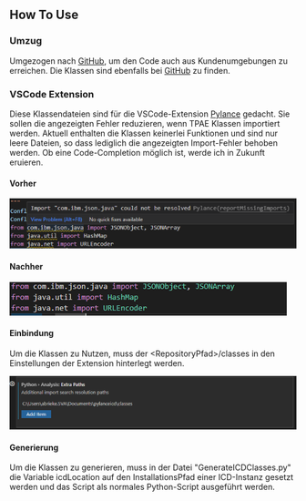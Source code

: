 ## How To Use

### Umzug
Umgezogen nach [GitHub](https://github.com/sva-andreasb/pylance-icd-classgenerator), um den Code auch aus Kundenumgebungen zu erreichen. Die Klassen sind ebenfalls bei [GitHub](https://github.com/sva-andreasb/pylance-icd-classes) zu finden.

### VSCode Extension
Diese Klassendateien sind für die VSCode-Extension [Pylance](https://marketplace.visualstudio.com/items?itemName=ms-python.vscode-pylance) gedacht. Sie sollen die angezeigten Fehler reduzieren, wenn TPAE Klassen importiert werden. Aktuell enthalten die Klassen keinerlei Funktionen und sind nur leere Dateien, so dass lediglich die angezeigten Import-Fehler behoben werden. Ob eine Code-Completion möglich ist, werde ich in Zukunft eruieren.

#### Vorher
![Vorher](/media/before.png)
#### Nachher
![Nachher](/media/after.png)

#### Einbindung
Um die Klassen zu Nutzen, muss der \<RepositoryPfad\>/classes in den Einstellungen der Extension hinterlegt werden.

![Einbindung](/media/settings.png)

#### Generierung
Um die Klassen zu generieren, muss in der Datei "GenerateICDClasses.py" die Variable icdLocation auf den InstallationsPfad einer ICD-Instanz gesetzt werden und das Script als normales Python-Script ausgeführt werden.
